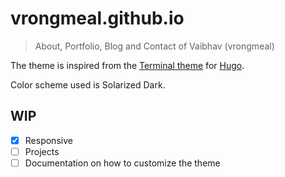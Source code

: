 # vrongmeal.github.io

> About, Portfolio, Blog and Contact of Vaibhav (vrongmeal)

The theme is inspired from the [Terminal theme](//themes.gohugo.io/theme/hugo-theme-terminal/) for [Hugo](//gohugo.io).

Color scheme used is Solarized Dark.

## WIP

- [x] Responsive
- [ ] Projects
- [ ] Documentation on how to customize the theme
